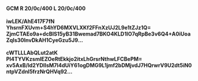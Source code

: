 #### GCM R 20/0c/400 L 20/0c/400
**iwLEK/AhE417F7fN**<br/>**YhsrnFXUvm+S4hYD6MXVLXKf2FFnXzUJ2L9e1tZJz1Q=**<br/>**ZjmCTAEo9a+dcBlS15yB31Bwemad7BKO4KLD1IO7qRpBe3v6Q4+A0iUoaZqls30lnvDkAH1CyeGzu5J9...**<br/><br/>
**cWTLLLAbQLut2atK**<br/>**Pl4TYVKzsmlEZOeRtEkkjo2itxLhGrsrNthwLFCBePM=**<br/>**xv5AxB/ld2YDIIsM7l4dUiY61ogDMG9L1jmf2bDMjvdJ7HQrwrV9U2dt5iN0ntpVZdnl5frzNrQHVq92...**